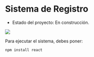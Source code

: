 <h1> Sistema de Registro</h1>

- Estado del proyecto: En construcción.
<p align="left">
   <img src="https://img.shields.io/badge/STATUS-EN%20DESAROLLO-green">
   </p>

Para ejecutar el sistema, debes poner:

```npm install react```
